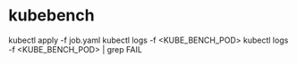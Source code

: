 # kubebench

kubectl apply -f job.yaml
kubectl logs -f <KUBE_BENCH_POD>
kubectl logs -f <KUBE_BENCH_POD> | grep FAIL
